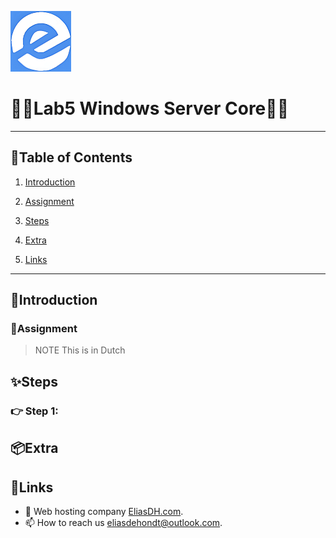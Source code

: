 ![logo](/Images/logo.png)
# 💙🤍Lab5 Windows Server Core🤍💙



---

## 📘Table of Contents

1. [Introduction](#introduction)
2. [Assignment](#assignment)
3. [Steps](#steps)

4. [Extra](#extra)
5. [Links](#links)

---

## 🖖Introduction



### 📝Assignment 
> NOTE This is in Dutch


## ✨Steps

### 👉 Step 1: 

## 📦Extra


## 🔗Links
- 👯 Web hosting company [EliasDH.com](https://eliasdh.com).
- 📫 How to reach us eliasdehondt@outlook.com.